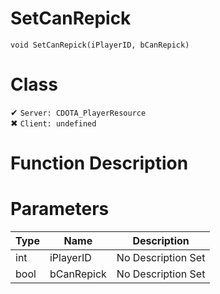 # SetCanRepick
```
void SetCanRepick(iPlayerID, bCanRepick)
```
# Class
✔ `Server: CDOTA_PlayerResource`  
✖ `Client: undefined`  

# Function Description

# Parameters
Type|Name|Description
--|--|--
int|iPlayerID|No Description Set
bool|bCanRepick|No Description Set
